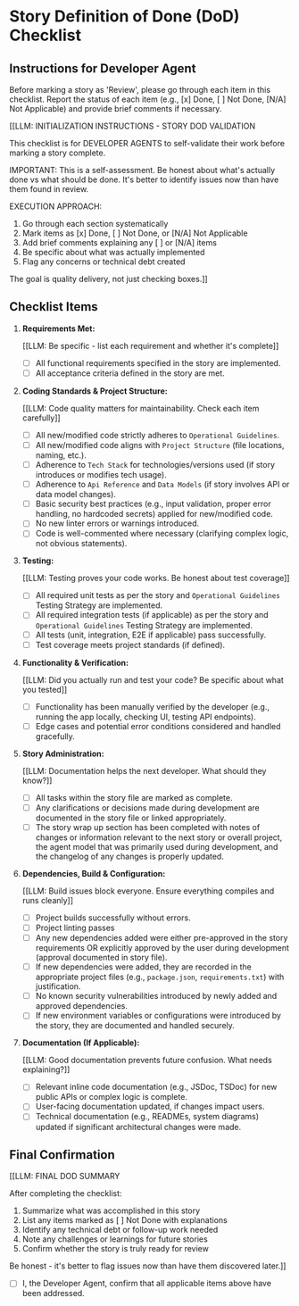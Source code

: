 # Story Definition of Done (DoD) Checklist

## Instructions for Developer Agent

Before marking a story as 'Review', please go through each item in this checklist. Report the status of each item (e.g., [x] Done, [ ] Not Done, [N/A] Not Applicable) and provide brief comments if necessary.

[[LLM: INITIALIZATION INSTRUCTIONS - STORY DOD VALIDATION

This checklist is for DEVELOPER AGENTS to self-validate their work before marking a story complete.

IMPORTANT: This is a self-assessment. Be honest about what's actually done vs what should be done. It's better to identify issues now than have them found in review.

EXECUTION APPROACH:

1. Go through each section systematically
2. Mark items as [x] Done, [ ] Not Done, or [N/A] Not Applicable
3. Add brief comments explaining any [ ] or [N/A] items
4. Be specific about what was actually implemented
5. Flag any concerns or technical debt created

The goal is quality delivery, not just checking boxes.]]

## Checklist Items

1. **Requirements Met:**

   [[LLM: Be specific - list each requirement and whether it's complete]]
   - [ ] All functional requirements specified in the story are implemented.
   - [ ] All acceptance criteria defined in the story are met.

2. **Coding Standards & Project Structure:**

   [[LLM: Code quality matters for maintainability. Check each item carefully]]
   - [ ] All new/modified code strictly adheres to `Operational Guidelines`.
   - [ ] All new/modified code aligns with `Project Structure` (file locations, naming, etc.).
   - [ ] Adherence to `Tech Stack` for technologies/versions used (if story introduces or modifies tech usage).
   - [ ] Adherence to `Api Reference` and `Data Models` (if story involves API or data model changes).
   - [ ] Basic security best practices (e.g., input validation, proper error handling, no hardcoded secrets) applied for new/modified code.
   - [ ] No new linter errors or warnings introduced.
   - [ ] Code is well-commented where necessary (clarifying complex logic, not obvious statements).

3. **Testing:**

   [[LLM: Testing proves your code works. Be honest about test coverage]]
   - [ ] All required unit tests as per the story and `Operational Guidelines` Testing Strategy are implemented.
   - [ ] All required integration tests (if applicable) as per the story and `Operational Guidelines` Testing Strategy are implemented.
   - [ ] All tests (unit, integration, E2E if applicable) pass successfully.
   - [ ] Test coverage meets project standards (if defined).

4. **Functionality & Verification:**

   [[LLM: Did you actually run and test your code? Be specific about what you tested]]
   - [ ] Functionality has been manually verified by the developer (e.g., running the app locally, checking UI, testing API endpoints).
   - [ ] Edge cases and potential error conditions considered and handled gracefully.

5. **Story Administration:**

   [[LLM: Documentation helps the next developer. What should they know?]]
   - [ ] All tasks within the story file are marked as complete.
   - [ ] Any clarifications or decisions made during development are documented in the story file or linked appropriately.
   - [ ] The story wrap up section has been completed with notes of changes or information relevant to the next story or overall project, the agent model that was primarily used during development, and the changelog of any changes is properly updated.

6. **Dependencies, Build & Configuration:**

   [[LLM: Build issues block everyone. Ensure everything compiles and runs cleanly]]
   - [ ] Project builds successfully without errors.
   - [ ] Project linting passes
   - [ ] Any new dependencies added were either pre-approved in the story requirements OR explicitly approved by the user during development (approval documented in story file).
   - [ ] If new dependencies were added, they are recorded in the appropriate project files (e.g., `package.json`, `requirements.txt`) with justification.
   - [ ] No known security vulnerabilities introduced by newly added and approved dependencies.
   - [ ] If new environment variables or configurations were introduced by the story, they are documented and handled securely.

7. **Documentation (If Applicable):**

   [[LLM: Good documentation prevents future confusion. What needs explaining?]]
   - [ ] Relevant inline code documentation (e.g., JSDoc, TSDoc) for new public APIs or complex logic is complete.
   - [ ] User-facing documentation updated, if changes impact users.
   - [ ] Technical documentation (e.g., READMEs, system diagrams) updated if significant architectural changes were made.

## Final Confirmation

[[LLM: FINAL DOD SUMMARY

After completing the checklist:

1. Summarize what was accomplished in this story
2. List any items marked as [ ] Not Done with explanations
3. Identify any technical debt or follow-up work needed
4. Note any challenges or learnings for future stories
5. Confirm whether the story is truly ready for review

Be honest - it's better to flag issues now than have them discovered later.]]

- [ ] I, the Developer Agent, confirm that all applicable items above have been addressed.
